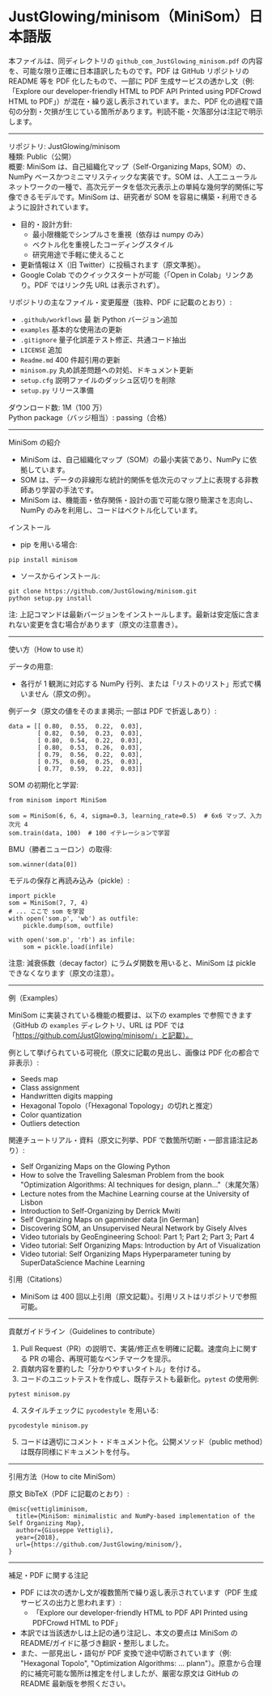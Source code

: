 # JustGlowing/minisom（MiniSom）日本語版

本ファイルは、同ディレクトリの `github_com_JustGlowing_minisom.pdf` の内容を、可能な限り正確に日本語訳したものです。PDF は GitHub リポジトリの README 等を PDF 化したもので、一部に PDF 生成サービスの透かし文（例:「Explore our developer-friendly HTML to PDF API Printed using PDFCrowd HTML to PDF」）が混在・繰り返し表示されています。また、PDF 化の過程で語句の分割・欠損が生じている箇所があります。判読不能・欠落部分は注記で明示します。

---

リポジトリ: JustGlowing/minisom  
種類: Public（公開）  
概要: MiniSom は、自己組織化マップ（Self-Organizing Maps, SOM）の、NumPy ベースかつミニマリスティックな実装です。SOM は、人工ニューラルネットワークの一種で、高次元データを低次元表示上の単純な幾何学的関係に写像できるモデルです。MiniSom は、研究者が SOM を容易に構築・利用できるように設計されています。

- 目的・設計方針:
  - 最小限機能でシンプルさを重視（依存は numpy のみ）
  - ベクトル化を重視したコーディングスタイル
  - 研究用途で手軽に使えること
- 更新情報は X（旧 Twitter）に投稿されます（原文準拠）。
- Google Colab でのクイックスタートが可能（「Open in Colab」リンクあり。PDF ではリンク先 URL は表示されず）。

リポジトリの主なファイル・変更履歴（抜粋、PDF に記載のとおり）:

- `.github/workflows` 最 新 Python バージョン追加
- `examples` 基本的な使用法の更新
- `.gitignore` 量子化誤差テスト修正、共通コード抽出
- `LICENSE` 追加
- `Readme.md` 400 件超引用の更新
- `minisom.py` 丸め誤差問題への対処、ドキュメント更新
- `setup.cfg` 説明ファイルのダッシュ区切りを削除
- `setup.py` リリース準備

ダウンロード数: 1M（100 万）  
Python package（バッジ相当）: passing（合格）

---

MiniSom の紹介

- MiniSom は、自己組織化マップ（SOM）の最小実装であり、NumPy に依拠しています。
- SOM は、データの非線形な統計的関係を低次元のマップ上に表現する非教師あり学習の手法です。
- MiniSom は、機能面・依存関係・設計の面で可能な限り簡潔さを志向し、NumPy のみを利用し、コードはベクトル化しています。

インストール

- pip を用いる場合:

```
pip install minisom
```

- ソースからインストール:

```
git clone https://github.com/JustGlowing/minisom.git
python setup.py install
```

注: 上記コマンドは最新バージョンをインストールします。最新は安定版に含まれない変更を含む場合があります（原文の注意書き）。

---

使い方（How to use it）

データの用意:

- 各行が 1 観測に対応する NumPy 行列、または「リストのリスト」形式で構いません（原文の例）。

例データ（原文の値をそのまま掲示; 一部は PDF で折返しあり）:

```
data = [[ 0.80,  0.55,  0.22,  0.03],
        [ 0.82,  0.50,  0.23,  0.03],
        [ 0.80,  0.54,  0.22,  0.03],
        [ 0.80,  0.53,  0.26,  0.03],
        [ 0.79,  0.56,  0.22,  0.03],
        [ 0.75,  0.60,  0.25,  0.03],
        [ 0.77,  0.59,  0.22,  0.03]]
```

SOM の初期化と学習:

```
from minisom import MiniSom

som = MiniSom(6, 6, 4, sigma=0.3, learning_rate=0.5)  # 6x6 マップ、入力次元 4
som.train(data, 100)  # 100 イテレーションで学習
```

BMU（勝者ニューロン）の取得:

```
som.winner(data[0])
```

モデルの保存と再読み込み（pickle）:

```
import pickle
som = MiniSom(7, 7, 4)
# ... ここで som を学習
with open('som.p', 'wb') as outfile:
    pickle.dump(som, outfile)

with open('som.p', 'rb') as infile:
    som = pickle.load(infile)
```

注意: 減衰係数（decay factor）にラムダ関数を用いると、MiniSom は pickle できなくなります（原文の注意）。

---

例（Examples）

MiniSom に実装されている機能の概要は、以下の examples で参照できます（GitHub の `examples` ディレクトリ、URL は PDF では「https://github.com/JustGlowing/minisom/」と記載）。

例として挙げられている可視化（原文に記載の見出し、画像は PDF 化の都合で非表示）:

- Seeds map
- Class assignment
- Handwritten digits mapping
- Hexagonal Topolo（「Hexagonal Topology」の切れと推定）
- Color quantization
- Outliers detection

関連チュートリアル・資料（原文に列挙、PDF で数箇所切断・一部言語注記あり）:

- Self Organizing Maps on the Glowing Python
- How to solve the Travelling Salesman Problem from the book "Optimization Algorithms: AI techniques for design, plann..."（末尾欠落）
- Lecture notes from the Machine Learning course at the University of Lisbon
- Introduction to Self-Organizing by Derrick Mwiti
- Self Organizing Maps on gapminder data [in German]
- Discovering SOM, an Unsupervised Neural Network by Gisely Alves
- Video tutorials by GeoEngineering School: Part 1; Part 2; Part 3; Part 4
- Video tutorial: Self Organizing Maps: Introduction by Art of Visualization
- Video tutorial: Self Organizing Maps Hyperparameter tuning by SuperDataScience Machine Learning

引用（Citations）

- MiniSom は 400 回以上引用（原文記載）。引用リストはリポジトリで参照可能。

---

貢献ガイドライン（Guidelines to contribute）

1. Pull Request（PR）の説明で、実装/修正点を明確に記載。速度向上に関する PR の場合、再現可能なベンチマークを提示。
2. 貢献内容を要約した「分かりやすいタイトル」を付ける。
3. コードのユニットテストを作成し、既存テストも最新化。`pytest` の使用例:

```
pytest minisom.py
```

4. スタイルチェックに `pycodestyle` を用いる:

```
pycodestyle minisom.py
```

5. コードは適切にコメント・ドキュメント化。公開メソッド（public method）は既存同様にドキュメントを付与。

---

引用方法（How to cite MiniSom）

原文 BibTeX（PDF に記載のとおり）:

```
@misc{vettigliminisom,
  title={MiniSom: minimalistic and NumPy-based implementation of the Self Organizing Map},
  author={Giuseppe Vettigli},
  year={2018},
  url={https://github.com/JustGlowing/minisom/},
}
```

---

補足・PDF に関する注記

- PDF には次の透かし文が複数箇所で繰り返し表示されています（PDF 生成サービスの出力と思われます）:
  - 「Explore our developer-friendly HTML to PDF API Printed using PDFCrowd HTML to PDF」
- 本訳では当該透かしは上記の通り注記し、本文の要点は MiniSom の README/ガイドに基づき翻訳・整形しました。
- また、一部見出し・語句が PDF 変換で途中切断されています（例: "Hexagonal Topolo", "Optimization Algorithms: ... plann"）。原意から合理的に補完可能な箇所は推定を付しましたが、厳密な原文は GitHub の README 最新版を参照ください。
